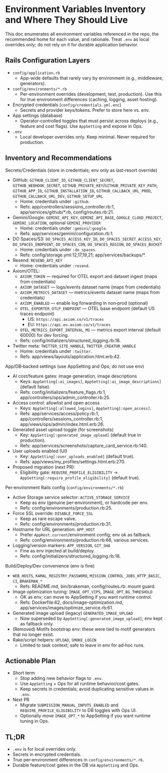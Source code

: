 # Environment Variables Inventory and Where They Should Live

This doc enumerates all environment variables referenced in the repo, the recommended home for each
value, and rationale. Treat `.env` as local overrides only; do not rely on it for durable
application behavior.

## Rails Configuration Layers

- `config/application.rb`
  - App-wide defaults that rarely vary by environment (e.g., middleware, generators).
- `config/environments/*.rb`
  - Per-environment overrides (development, test, production). Use this for true environment
    differences (caching, logging, asset hosting).
- Encrypted credentials (`config/credentials.yml.enc`)
  - Secrets and provider keys/tokens. Prefer to store here vs. env.
- App settings (database)
  - Operator‑controlled toggles that must persist across deploys (e.g., feature and cost flags). Use
    `AppSetting` and expose in Ops.
- `.env`
  - Local developer overrides only. Keep minimal. Never required for production.

## Inventory and Recommendations

Secrets/Credentials (store in credentials; env only as last‑resort override)

- GitHub: `GITHUB_CLIENT_ID`, `GITHUB_CLIENT_SECRET`, `GITHUB_WEBHOOK_SECRET`,
  `GITHUB_PRIVATE_KEY`/`GITHUB_PRIVATE_KEY_PATH`, `GITHUB_APP_ID`, `GITHUB_INSTALLATION_ID`,
  `GITHUB_CALLBACK_URL_PROD`, `GITHUB_CALLBACK_URL_DEV`, `GITHUB_SETUP_URL`
  - Home: credentials under `:github`.
  - Refs: app/controllers/sessions_controller.rb:1, app/services/github/\*.rb, config/routes.rb:21.
- Gemini/Google: `GEMINI_API_KEY`, `GEMINI_API_BASE`, `GOOGLE_CLOUD_PROJECT`, `GEMINI_LOCATION`,
  optional `GEMINI_PROVIDER`
  - Home: credentials under `:gemini`/`:google`.
  - Refs: app/services/gemini/configuration.rb:1.
- DO Spaces/S3: `DO_SPACES_ACCESS_KEY_ID`, `DO_SPACES_SECRET_ACCESS_KEY`, `DO_SPACES_ENDPOINT`,
  `DO_SPACES_CDN`, `DO_SPACES_REGION`, `DO_SPACES_BUCKET`
  - Home: credentials under `:do_spaces`.
  - Refs: config/storage.yml:12,17,19,21; app/services/backups/\*.
- Resend: `RESEND_API_KEY`
  - Home: credentials under `:resend`.
- Axiom/OTEL:
  - `AXIOM_TOKEN` — required for OTEL export and dataset ingest (maps from credentials)
  - `AXIOM_DATASET` — logs/events dataset name (maps from credentials)
  - `AXIOM_METRICS_DATASET` — metrics/events dataset name (maps from credentials)
  - `AXIOM_ENABLED` — enable log forwarding in non‑prod (optional)
  - `OTEL_EXPORTER_OTLP_ENDPOINT` — OTEL base endpoint (default US traces endpoint)
    - US: `https://api.axiom.co/v1/traces`
    - EU: `https://api.eu.axiom.co/v1/traces`
  - `OTEL_METRICS_EXPORT_INTERVAL_MS` — metrics export interval (default 60000)
    for dev forcing.
  - Refs: config/initializers/structured_logging.rb:18.
- Twitter meta: `TWITTER_SITE_HANDLE`, `TWITTER_CREATOR_HANDLE`
  - Home: credentials under `:twitter`.
  - Refs: app/views/layouts/application.html.erb:42.

App/DB‑backed settings (use AppSetting and Ops; do not use env)

- AI cost/feature gates: image generation, image descriptions
  - Keys: `AppSetting[:ai_images]`, `AppSetting[:ai_image_descriptions]` (default false).
  - Refs: config/initializers/feature_flags.rb:1, app/controllers/ops/admin_controller.rb:25.
- Access control: allowlist and open access
  - Keys: `AppSetting[:allowed_logins]`, `AppSetting[:open_access]`.
  - Refs: app/services/access/policy.rb:1, app/controllers/sessions_controller.rb:1,
    app/views/ops/admin/index.html.erb:26.
- Generated asset upload toggle (for screenshots)
  - Key: `AppSetting[:generated_image_upload]` (default true in production).
  - Refs: app/services/screenshots/capture_card_service.rb:140.
- User uploads enabled (UI)
  - Key: `AppSetting[:user_uploads_enabled]` (default true).
  - Refs: app/views/my_profiles/settings.html.erb:270.
- Proposed migration (next PR):
  - Eligibility gate: `REQUIRE_PROFILE_ELIGIBILITY` → `AppSetting[:require_profile_eligibility]`
    (default true).

Per‑environment Rails config (`config/environments/*.rb`)

- Active Storage service selector: `ACTIVE_STORAGE_SERVICE`
  - Keep as env (genuine per‑environment), or hardcode per env.
  - Refs: config/environments/production.rb:25.
- Force SSL override: `DISABLE_FORCE_SSL`
  - Keep as rare escape valve.
  - Refs: config/environments/production.rb:31.
- Hostname for URL generation: `APP_HOST`
  - Prefer `AppHost.current`/environment config; env ok as fallback.
  - Refs: config/environments/production.rb:66, various services.
- Logging/version markers: `APP_VERSION`, `GIT_SHA`
  - Fine as env injected at build/deploy.
  - Refs: config/initializers/structured_logging.rb:18.

Build/Deploy/Dev convenience (env is fine)

- `WEB_HOSTS`, `KAMAL_REGISTRY_PASSWORD`, `MISSION_CONTROL_JOBS_HTTP_BASIC`, `CI`, `BRAKEMAN_*`
  - Refs: README.md, bin/brakeman, config/routes.rb: mount guard.
- Image optimization tuning: `IMAGE_OPT_VIPS`, `IMAGE_OPT_BG_THRESHOLD`
  - OK as env; can move to AppSetting if you want runtime control.
  - Refs: Dockerfile:62, docs/image-optimization.md, app/services/images/optimize_service.rb:61.
- Generated image upload (legacy) `GENERATED_IMAGE_UPLOAD`
  - Now superseded by `AppSetting[:generated_image_upload]`; env kept as fallback only.
- (Removed) Motifs bootstrap env: these were tied to motif generators that no longer exist.
- Rake/script helpers: `UPLOAD`, `SMOKE_LOGIN`
  - Limited to task context; safe to leave in env for ad‑hoc runs.

## Actionable Plan

- Short term
  - Stop adding new behavior flags to `.env`.
  - Use `AppSetting` + Ops for all runtime behavior/cost gates.
  - Keep secrets in credentials; avoid duplicating sensitive values in `.env`.
- Next PR
  - Migrate `SUBMISSION_MANUAL_INPUTS_ENABLED` and `REQUIRE_PROFILE_ELIGIBILITY` to DB toggles with
    Ops UI.
  - Optionally move `IMAGE_OPT_*` to AppSetting if you want runtime tuning in Ops.

## TL;DR

- `.env` is for local overrides only.
- Secrets in encrypted credentials.
- True per‑environment differences in `config/environments/*.rb`.
- Durable feature/cost gates in the DB via `AppSetting` and Ops.
